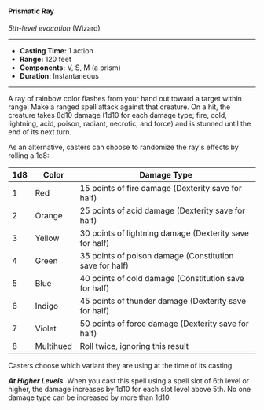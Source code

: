 #### Prismatic Ray
*5th-level evocation* (Wizard)
___
- **Casting Time:** 1 action
- **Range:** 120 feet
- **Components:** V, S, M (a prism)
- **Duration:** Instantaneous
---
A ray of rainbow color flashes from your hand out toward a target within range. Make a ranged spell attack against that creature. On a hit, the creature takes 8d10 damage (1d10 for each damage type; fire, cold, lightning, acid, poison, radiant, necrotic, and force) and is stunned until the end of its next turn.

As an alternative, casters can choose to randomize the ray's effects by rolling a 1d8:

1d8 | Color | Damage Type
--- | ----- | -----------
1 | Red | 15 points of fire damage (Dexterity save for half)
2 | Orange | 25 points of acid damage (Dexterity save for half)
3 | Yellow | 30 points of lightning damage (Dexterity save for half)
4 | Green | 35 points of poison damage (Constitution save for half)
5 | Blue | 40 points of cold damage (Constitution save for half)
6 | Indigo | 45 points of thunder damage (Dexterity save for half)
7 | Violet | 50 points of force damage (Dexterity save for half)
8 | Multihued | Roll twice, ignoring this result

Casters choose which variant they are using at the time of its casting.

***At Higher Levels.*** When you cast this spell using a spell slot of 6th level or higher, the damage increases by 1d10 for each slot level above 5th. No one damage type can be increased by more than 1d10.
